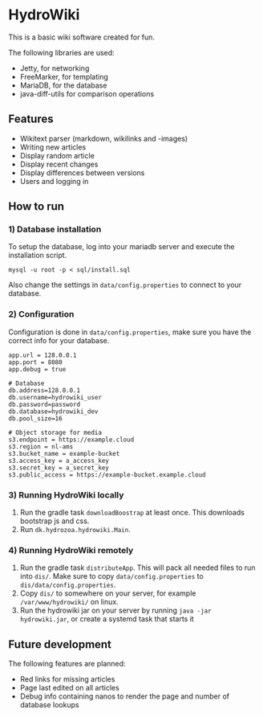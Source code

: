 # HydroWiki
This is a basic wiki software created for fun. 

The following libraries are used:
* Jetty, for networking
* FreeMarker, for templating
* MariaDB, for the database
* java-diff-utils for comparison operations

## Features
* Wikitext parser (markdown, wikilinks and -images)
* Writing new articles
* Display random article
* Display recent changes
* Display differences between versions
* Users and logging in

## How to run
### 1) Database installation
To setup the database, log into your mariadb server and execute the installation script.
```
mysql -u root -p < sql/install.sql
```
Also change the settings in `data/config.properties` to connect to your database.

### 2) Configuration
Configuration is done in `data/config.properties`, make sure you have the correct info for your database.
```
app.url = 128.0.0.1
app.port = 8080
app.debug = true

# Database
db.address=128.0.0.1
db.username=hydrowiki_user
db.password=password
db.database=hydrowiki_dev
db.pool_size=16

# Object storage for media
s3.endpoint = https://example.cloud
s3.region = nl-ams
s3.bucket_name = example-bucket
s3.access_key = a_access_key
s3.secret_key = a_secret_key
s3.public_access = https://example-bucket.example.cloud
```

### 3) Running HydroWiki locally
1. Run the gradle task `downloadBoostrap` at least once. This downloads bootstrap js and css.
2. Run `dk.hydrozoa.hydrowiki.Main`.

### 4) Running HydroWiki remotely
1. Run the gradle task `distributeApp`. This will pack all needed files to run into `dis/`. Make sure to copy `data/config.properties` to `dis/data/config.properties`.
2. Copy `dis/` to somewhere on your server, for example `/var/www/hydrowiki/` on linux.
3. Run the hydrowiki jar on your server by running `java -jar hydrowiki.jar`, or create a systemd task that starts it

## Future development
The following features are planned:
* Red links for missing articles
* Page last edited on all articles
* Debug info containing nanos to render the page and number of database lookups